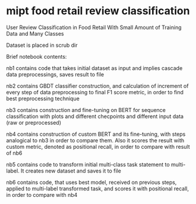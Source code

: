 # mipt food retail review classification
User Review Classification in Food Retail With Small Amount of Training Data and Many Classes

Dataset is placed in scrub dir

Brief notebook contents:

nb1 contains code that takes initial dataset as input and implies cascade data preprocessings, saves result to file

nb2 contains GBDT classifier construction, and calculation of increment of every step of data preprocessing to final F1 score metric, in order to find best preprocessing technique

nb3 contains construction and fine-tuning on BERT for sequence classification with plots and different checpoints and different input data (raw or preprocessed)

nb4 contains construction of custom BERT and its fine-tuning, with steps analogical to nb3 in order to compare them. Also it scores the result with custom metric, denoted as positional recall, in order to compare with result of nb6

nb5 contains code to transform initial multi-class task statement to multi-label. It creates new dataset and saves it to file

nb6 contains code, that uses best model, received on previous steps, applied to multi-label transformed task, and scores it with positional recall, in order to compare with nb4
